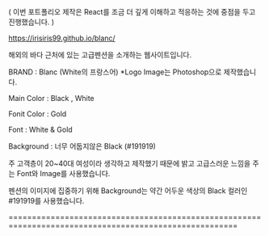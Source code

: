 ( 이번 포트폴리오 제작은 React를 조금 더 깊게 이해하고 적응하는 것에 중점을 두고 진행했습니다. )

https://irisiris99.github.io/blanc/

해외의 바다 근처에 있는 고급펜션을 소개하는 웹사이트입니다.

BRAND : Blanc (White의 프랑스어)
*Logo Image는 Photoshop으로 제작했습니다.

Main Color : Black , White

Fonit Color : Gold

Font : White & Gold

Background : 너무 어둡지않은 Black (#191919)

주 고객층이 20~40대 여성이라 생각하고 제작했기 때문에 밝고 고급스러운 느낌을 주는 Font와 Image를 사용했습니다.

펜션의 이미지에 집중하기 위해 Background는 약간 어두운 색상의 Black 컬러인 #191919를 사용했습니다.

=======================================================================================================
